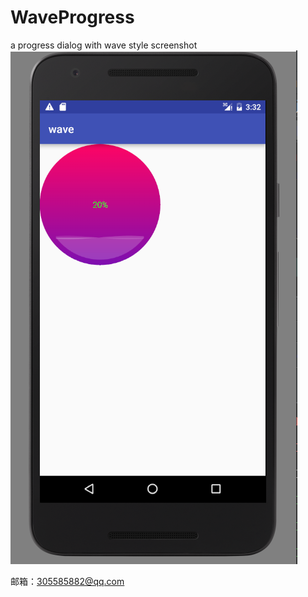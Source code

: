 # WaveProgress
a progress dialog with wave style
screenshot
![image](https://github.com/Stone305585/WaveProgress/blob/master/img/capture1.PNG)

邮箱：305585882@qq.com
